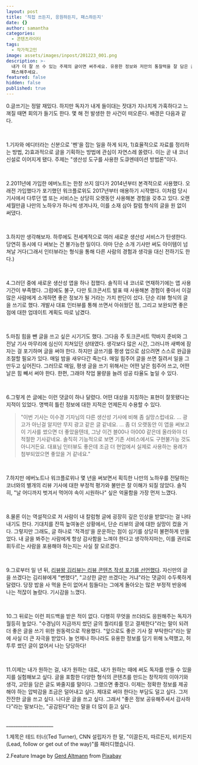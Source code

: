 ```yaml
---
layout: post
title: '직접 쓰든지, 응원하든지, 패스하든지'
date: {}
author: samantha
categories:
  - 콘텐츠라이터
tags:
  - 작가적고민
image: assets/images/inpost/201223_001.png
description: >-
  내가 더 잘 쓰 수 있는 주제의 글이면 써주세요. 유용한 정보와 저만의 통찰력을 잘 담은 글이라며 응원해주세요. 제 글의 가치를 못느끼지면
  패스해주세요.
featured: false
hidden: false
published: true
---
```

0.글쓰기는 정말 재밌다. 하지만 독자가 내게 들이대는 잣대가 지나치게 가혹하다고 느껴질 때면 회의가 들기도 한다. 몇 해 전 발생한 한 사건이 떠오른다. 배경은 다음과 같다. 

<br/>

1.기자와 에디터라는 신분으로 '펜'을 잡는 일을 하게 되자, 1)효율적으로 자료를 정리하는 방법, 2)효과적으로 글을 기획하는 방법에 관심이 자연스레 쏠렸다. 이는 곧 내 코너 신설로 이어지게 됐다. 주제는 "생산성 도구를 사용한 도큐멘테이션 방법론"이다. 

<br/>

2.2011년에 가입한 에버노트는 한창 쓰지 않다가 2014년부터 본격적으로 사용했다. 오래전 가입했다가 포기했던 워크플로위도 2017년부터 애용하기 시작했다. 이처럼 당시 기사에서 다루던 앱 또는 서비스는 상당히 오랫동안 사용해본 경험을 갖추고 있다. 오랜 세월만큼 나만의 노하우가 하나씩 생겨나자, 이를 소재 삼아 칼럼 형식의 글을 원 없이 써댔다.

<br/>

3.하지만 생각해보자. 하루에도 전세계적으로 여러 새로운 생산성 서비스가 탄생한다. 당연히 동시에 다 써보는 건 불가능한 일이다. 아마 단순 소개 기사만 써도 아이템이 넘쳐날 거다(그래서 인터뷰라는 형식을 통해 다른 사람의 경험과 생각을 대신 전하기도 한다.)

<br/>

4.그러던 중에 새로운 생산성 앱을 하나 접했다. 솔직히 내 코너로 연재하기에는 앱 사용 기간이 부족했다. 그럼에도 불구, 다만 토크콘서트 발표 때 사용해본 경험이 좋아서 이걸 많은 사람에게 소개하면 좋은 정보가 될 거라는 가치 판단이 섰다. 단순 리뷰 형식의 글을 쓰기로 했다. 개발사 대표 인터뷰를 통해 쓰면서 아쉬웠던 점, 그리고 보완되면 좋은 점에 대한 업데이트 계획도 따로 남겼다.

<br/>

5.마침 힘을 뺀 글을 쓰고 싶은 시기기도 했다. 그다음 주 토크콘서트 막바지 준비와 그 전날 기사 마무리에 심신이 지쳐있던 상태였다. 생각보다 많은 시간, 그러니까 새벽에 잠자는 걸 포기하며 글을 써야 한다. 하지만 글쓰기를 평생 업으로 삼으려면 스스로 완급을 조절할 필요가 있다. 매일 밤을 새우다간 죽는다. 매일 힘주어 글을 쓰면 질려서 일을 그만두고 싶어진다. 그러므로 매일, 평생 글을 쓰기 위해서는 어떤 날은 힘주어 쓰고, 어떤 날은 힘 빼서 써야 한다. 한편, 그래야 작업 물량을 늘려 성공 타율도 높일 수 있다. 

<br/>

6.그렇게 쓴 글에는 이런 댓글이 하나 달렸다. 어떤 대상을 지칭하는 표현이 잘못됐다는 지적이 있었다. 명백히 틀린 정보에 대한 지적은 언제든지 수용할 수 있다. 

> "이번 기사는 이수경 기자님의 다른 생산성 기사에 비해 좀 실망스럽네요. ... 광고가 아닌걸 알지만 무지 광고 같은 글 같네요. ... 좀 더 오랫동안 이 앱을 써보고 이 기사를 썼으면 더 좋았을텐데, 그냥 이건 블00나 아000 같은데 올라와야 더 적절한 기사같네요. 솔직히 기능적으로 보면 기존 서비스에서도 구현불가능 것도 아니거든요. 대표님 인터뷰도 좋은데 조금 더 현업에서 실제로 사용하는 용례가 첨부되었으면 좋았을 거 같네요."

<br/>

7.하지만 에버노트나 워크플로위나 몇 년을 써보면서 획득한 나만의 노하우를 전달하는 코너와의 별개의 리뷰 기사에 대한 부정적 평가와 불만은 잘 이해가 되질 않았다. 솔직히, "날 어디까지 벗겨서 먹어야 속이 시원하나" 싶은 억울함을 가장 먼저 느꼈다. 

<br/>

8.물론 이는 역설적으로 저 사람이 내 칼럼형 글에 굉장히 깊은 인상을 받았다는 걸 나타내기도 한다. 기대치를 잔뜩 높여놓은 상황에서, 단순 리뷰의 글에 대한 실망이 컸을 거다. 그렇지만 그래도, 글 하나로 '적격성'을 운운하는 점이 심기를 상당히 불편하게 만들었다. 내 글을 봐주는 사람에게 항상 감사함을 느껴야 한다고 생각하지마는, 이를 권리로 휘두르는 사람을 포용해야 하는지는 사실 잘 모르겠다.

<br/>

9.그로부터 일 년 뒤, [리뷰왕 김리뷰는 리뷰 콘텐츠 작성 포기를 선언했다](http://bit.ly/2JcZgIq). 자신만의 글을 쓰겠다는 김리뷰에게 "변했다", "고상한 글만 쓰겠다는 거냐"라는 댓글이 수두룩하게 달렸다. 당장 밥을 사 먹을 돈이 없어서 힘들다는 그에게 돌아오는 많은 부정적 반응에 나는 적잖이 놀랐다. 기시감을 느꼈다.

<br/>

10.그 뒤로는 이런 피드백을 받은 적이 없다. 다행히 무엇을 쓰더라도 응원해주는 독자가 월등히 높았다. "수경님이 지금까지 썼던 글의 퀄리티를 믿고 결제한다"라는 말이 되려 더 좋은 글을 쓰기 위한 원동력으로 작용했다. "앞으로도 좋은 기사 잘 부탁한다"라는 말에 사실 더 큰 자극을 받았다. 늘 언제나 하나라도 유용한 정보를 담기 위해 노력했고, 허투루 썼던 글이 없어서 나는 당당하다!

<br/>

11.이제는 내가 원하는 걸, 내가 원하는 대로, 내가 원하는 때에 써도 독자를 만들 수 있을지를 실험해보고 싶다. 글을 포함한 다양한 형식의 콘텐츠를 만드는 창작자의 이야기와 생각, 고민을 담은 글도 봐줄지를 말이다. 그랬으면 좋겠다. 이제는 정확한 정보를 제공해야 하는 압박감을 조금은 덜어내고 싶다. 제대로 써야 한다는 부담도 덜고 싶다. 그저 잔잔한 글을 쓰고 싶다. 나다운 글을 쓰고 싶다. 그래서 "좋은 정보 공유해주셔서 감사하다"라는 말보다는, "공감된다"라는 말을 더 많이 듣고 싶다.

<br/>
____________________

1.제목은 테드 터너(Ted Turner), CNN 설립자가 한 말, "이끌든지, 따르든지, 비키든지(Lead, follow or get out of the way)"를 패러디했습니다.

2.Feature Image by [Gerd Altmann](https://pixabay.com/users/geralt-9301/?utm_source=link-attribution&utm_medium=referral&utm_campaign=image&utm_content=513529) from [Pixabay](https://pixabay.com/?utm_source=link-attribution&utm_medium=referral&utm_campaign=image&utm_content=513529)
